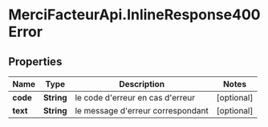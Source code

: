 # MerciFacteurApi.InlineResponse400Error

## Properties
Name | Type | Description | Notes
------------ | ------------- | ------------- | -------------
**code** | **String** | le code d&#x27;erreur en cas d&#x27;erreur | [optional] 
**text** | **String** | le message d&#x27;erreur correspondant | [optional] 
